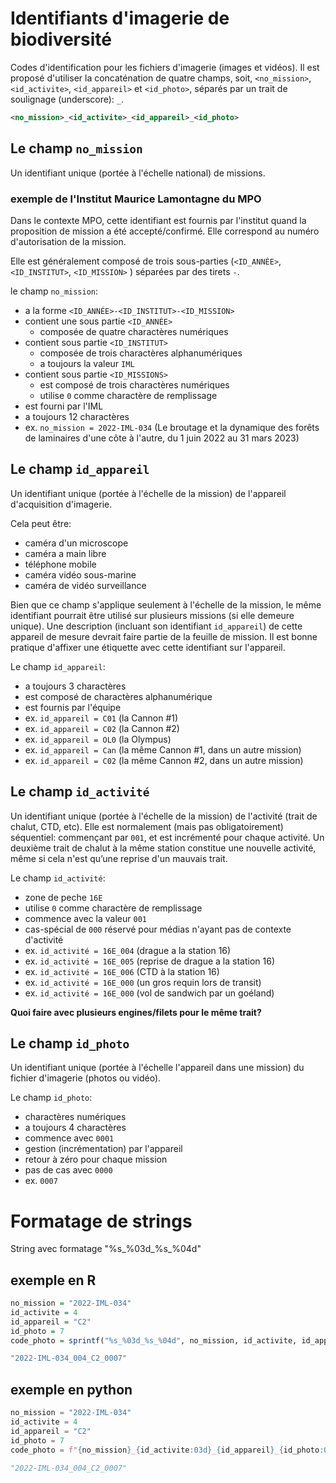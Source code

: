 # Identifiants d'imagerie de biodiversité
Codes d'identification pour les fichiers d'imagerie (images et vidéos).
Il est proposé d'utiliser la concaténation de quatre champs, soit, `<no_mission>`, `<id_activite>`, `<id_appareil>` et `<id_photo>`, séparés par un trait de soulignage (underscore): `_`.

``` xml
<no_mission>_<id_activite>_<id_appareil>_<id_photo>
```
## Le champ `no_mission`

Un identifiant unique (portée à l'échelle national) de missions.

### exemple de l'Institut Maurice Lamontagne du MPO
Dans le contexte MPO, cette identifiant est fournis par l'institut quand la proposition de mission a été accepté/confirmé. Elle correspond au numéro d'autorisation de la mission.

Elle est généralement composé de trois sous-parties (`<ID_ANNÉE>`,`<ID_INSTITUT>`, `<ID_MISSION>` ) séparées par des tirets `-`.

le champ `no_mission`:
- a la forme `<ID_ANNÉE>-<ID_INSTITUT>-<ID_MISSION>`
- contient une sous partie `<ID_ANNÉE>`
  - composée de quatre charactères numériques
- contient sous partie `<ID_INSTITUT>`
  - composée de trois charactères alphanumériques
  - a toujours la valeur `IML`
- contient sous partie `<ID_MISSIONS>`
  - est composé de trois charactères numériques
  - utilise `0` comme charactère de remplissage
- est fourni par l'IML
- a toujours 12 charactères
- ex. `no_mission = 2022-IML-034` (Le broutage et la dynamique des forêts de laminaires d'une côte à l'autre, du  1 juin 2022 au 31 mars 2023)

## Le champ `id_appareil`
Un identifiant unique (portée à l'échelle de la mission) de l'appareil d'acquisition d'imagerie.

Cela peut être:
-  caméra d'un microscope
-  caméra a main libre
-  téléphone mobile
-  caméra vidéo sous-marine
-  caméra de vidéo surveillance

Bien que ce champ s'applique seulement à l'échelle de la mission, le même identifiant pourrait être utilisé sur plusieurs missions (si elle demeure unique).
Une description (incluant son identifiant `id_appareil`) de cette appareil de mesure devrait faire partie de la feuille de mission.
Il est bonne pratique d'affixer une étiquette avec cette identifiant sur l'appareil.

Le champ `id_appareil`:
- a toujours 3 charactères
- est composé de charactères alphanumérique
- est fournis par l'équipe
- ex. `id_appareil = C01` (la Cannon #1)
- ex. `id_appareil = C02` (la Cannon #2)
- ex. `id_appareil = OL0` (la Olympus)
- ex. `id_appareil = Can` (la même Cannon #1, dans un autre mission)
- ex. `id_appareil = C02` (la même Cannon #2, dans un autre mission)

## Le champ `id_activité`
Un identifiant unique (portée à l'échelle de la mission) de l'activité (trait de chalut, CTD, etc).
Elle est normalement (mais pas obligatoirement) séquentiel: commençant par `001`, et est incrémenté pour chaque activité.
Un deuxième trait de chalut à la même station constitue une nouvelle activité, même si cela n'est qu’une reprise d'un mauvais trait.


Le champ `id_activité`:
 - zone de peche `16E`
 - utilise `0` comme charactère de remplissage
 - commence avec la valeur `001`
 - cas-spécial de `000` réservé pour médias n'ayant pas de contexte d'activité
 - ex. `id_activité = 16E_004` (drague a la station 16)
 - ex. `id_activité = 16E_005` (reprise de drague a la station 16)
 - ex. `id_activité = 16E_006` (CTD à la station 16)
 - ex. `id_activité = 16E_000` (un gros requin lors de transit)
 - ex. `id_activité = 16E_000` (vol de sandwich par un goéland)

**Quoi faire avec plusieurs engines/filets pour le même trait?**

## Le champ `id_photo`
Un identifiant unique (portée à l'échelle l'appareil dans une mission) du fichier d'imagerie (photos ou vidéo).

Le champ `id_photo`:
 - charactères numériques
- a toujours 4 charactères
- commence avec `0001`
- gestion (incrémentation) par l'appareil
- retour à zéro pour chaque mission
- pas de cas avec `0000`
- ex. `0007`

# Formatage de strings

String avec formatage "%s_%03d_%s_%04d"

## exemple en R
``` R
no_mission = "2022-IML-034"
id_activite = 4
id_appareil = "C2"
id_photo = 7
code_photo = sprintf("%s_%03d_%s_%04d", no_mission, id_activite, id_appareil, id_photo)
```
``` R
"2022-IML-034_004_C2_0007"
```
## exemple en python
``` Python
no_mission = "2022-IML-034"
id_activite = 4
id_appareil = "C2"
id_photo = 7
code_photo = f"{no_mission}_{id_activite:03d}_{id_appareil}_{id_photo:04}"
```

``` Python
"2022-IML-034_004_C2_0007"
```
